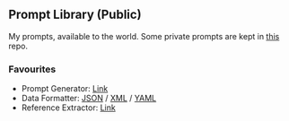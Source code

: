 ## Prompt Library (Public)

My prompts, available to the world.
Some private prompts are kept in [this](https://github.com/David-Manning/prompt-library) repo.

### Favourites
* Prompt Generator: [Link](https://github.com/David-Manning/prompt-library-public/blob/main/prompt-generator/prompt-generator.txt)
* Data Formatter: [JSON](https://github.com/David-Manning/prompt-library-public/blob/main/data-formatter/format-json.yaml) / [XML](https://github.com/David-Manning/prompt-library-public/blob/main/data-formatter/format-xml.yaml) / [YAML](https://github.com/David-Manning/prompt-library-public/blob/main/data-formatter/format-yaml.yaml)
* Reference Extractor: [Link](https://github.com/David-Manning/prompt-library-public/blob/main/extractors/academic-references.yaml)
